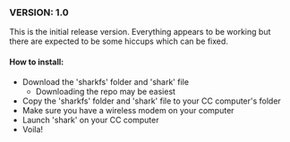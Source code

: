 ### VERSION: 1.0
This is the initial release version. Everything appears to be working but there are expected to be some hiccups which can be fixed.

#### How to install:
- Download the 'sharkfs' folder and 'shark' file
  - Downloading the repo may be easiest
- Copy the 'sharkfs' folder and 'shark' file to your CC computer's folder
- Make sure you have a wireless modem on your computer
- Launch 'shark' on your CC computer
- Voila!

